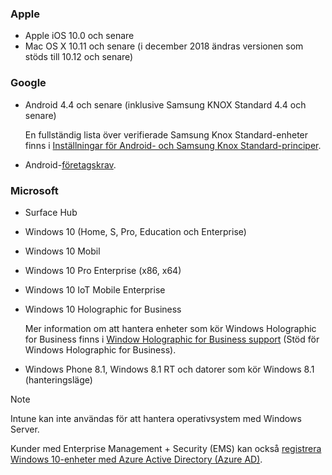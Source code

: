 

### <a name="apple"></a>Apple
- Apple iOS 10.0 och senare
- Mac OS X 10.11 och senare (i december 2018 ändras versionen som stöds till 10.12 och senare)

### <a name="google"></a>Google
- Android 4.4 och senare (inklusive Samsung KNOX Standard 4.4 och senare)

  En fullständig lista över verifierade Samsung Knox Standard-enheter finns i [Inställningar för Android- och Samsung Knox Standard-principer](/intune/supported-devices-browsers#supported-samsung-knox-standard-devices).


- Android-[företagskrav](https://support.google.com/work/android/answer/6174145?hl=en).

### <a name="microsoft"></a>Microsoft

- Surface Hub
- Windows 10 (Home, S, Pro, Education och Enterprise)
- Windows 10 Mobil
- Windows 10 Pro Enterprise (x86, x64)
- Windows 10 IoT Mobile Enterprise
- Windows 10 Holographic for Business

  Mer information om att hantera enheter som kör Windows Holographic for Business finns i [Window Holographic for Business support](../windows-holographic-for-business.md) (Stöd för Windows Holographic for Business).

- Windows Phone 8.1, Windows 8.1 RT och datorer som kör Windows 8.1 (hanteringsläge)

> [!NOTE]
> Intune kan inte användas för att hantera operativsystem med Windows Server.

Kunder med Enterprise Management + Security (EMS) kan också [registrera Windows 10-enheter med Azure Active Directory (Azure AD)](/intune-classic/deploy-use/set-up-windows-device-management-with-microsoft-intune#azure-active-directory-enrollment).


